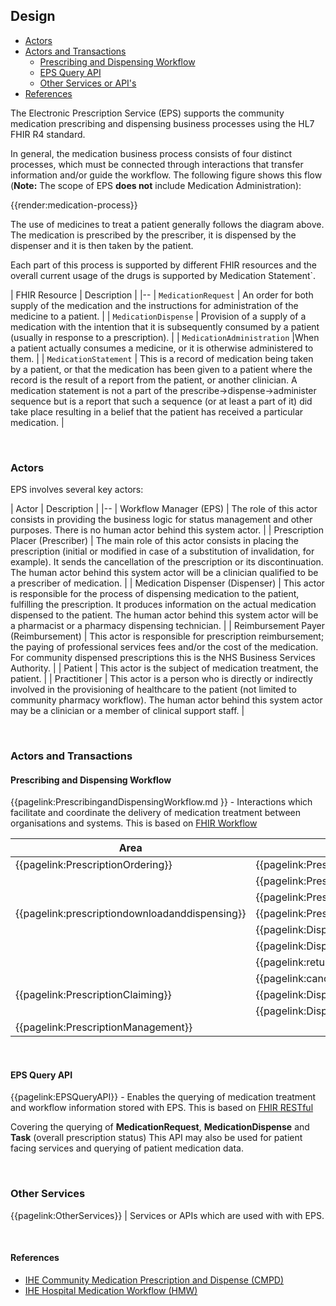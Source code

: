 ## Design

- <a href="#actors">Actors</a>
- <a href="#actorsandtransactions">Actors and Transactions</a>
  - <a href="#workflow">Prescribing and Dispensing Workflow</a>
  - <a href="#epsqueryapi">EPS Query API</a>
  - <a href="#otherservices">Other Services or API's</a>
- <a href="#references">References</a>

The Electronic Prescription Service (EPS) supports the community medication prescribing and dispensing business processes using the HL7 FHIR R4 standard.

In general, the medication business process consists of four distinct processes, which must be connected through interactions that transfer information and/or guide the workflow. The following figure shows this flow (**Note:** The scope of EPS **does not** include Medication Administration):

{{render:medication-process}}

The use of medicines to treat a patient generally follows the diagram above. The medication is prescribed by the prescriber, it is dispensed by the dispenser and it is then taken by the patient.

Each part of this process is supported by different FHIR resources and the overall current usage of the drugs is supported by Medication Statement`.

| FHIR Resource | Description |
|--
| `MedicationRequest` | An order for both supply of the medication and the instructions for administration of the medicine to a patient. |
| `MedicationDispense` | Provision of a supply of a medication with the intention that it is subsequently consumed by a patient (usually in response to a prescription). |
| `MedicationAdministration` |When a patient actually consumes a medicine, or it is otherwise administered to them. |
| `MedicationStatement` | This is a record of medication being taken by a patient, or that the medication has been given to a patient where the record is the result of a report from the patient, or another clinician. A medication statement is not a part of the prescribe->dispense->administer sequence but is a report that such a sequence (or at least a part of it) did take place resulting in a belief that the patient has received a particular medication. |


<br>

<a name="actors"></a>
### Actors

EPS involves several key actors:

| Actor | Description |
|--
| Workflow Manager (EPS) | The role of this actor consists in providing the business logic for status management and other purposes. There is no human actor behind this system actor. |
| Prescription Placer (Prescriber) | The main role of this actor consists in placing the prescription (initial or modified in case of a substitution of invalidation, for example). It sends the cancellation of the prescription or its discontinuation. The human actor behind this system actor will be a clinician qualified to be a prescriber of medication. |
| Medication Dispenser (Dispenser) | This actor is responsible for the process of dispensing medication to the patient, fulfilling the prescription. It produces information on the actual medication dispensed to the patient. The human actor behind this system actor will be a pharmacist or a pharmacy dispensing technician. |
| Reimbursement Payer (Reimbursement) | This actor is responsible for prescription reimbursement; the paying of professional services fees and/or the cost of the medication. For community dispensed prescriptions this is the NHS Business Services Authority. |
| Patient | This actor is the subject of medication treatment, the patient. | 
| Practitioner | This actor is a person who is directly or indirectly involved in the provisioning of healthcare to the patient (not limited to community pharmacy workflow). The human actor behind this system actor may be a clinician or a member of clinical support staff. | 

<br>

<a name="actorsandtransactions"></a>
### Actors and Transactions

<a name="workflow"></a>
#### Prescribing and Dispensing Workflow

{{pagelink:PrescribingandDispensingWorkflow.md }} - Interactions which facilitate and coordinate the delivery of medication treatment between organisations and systems. This is based on [FHIR Workflow](https://www.hl7.org/fhir/workflow.html) 

<table class="regular" style="width:100%">
 <thead>
   <tr>
     <th data-no-sort >Area</th>
     <th data-no-sort >Transaction</th>
     <th data-no-sort >EPS</th>
     <th data-no-sort >Prescriber</th>
     <th data-no-sort >Dispenser</th>
     <th data-no-sort >Reimbursement</th>
   </tr>
 </thead>
 <tbody>
   <tr>
    <td>
{{pagelink:PrescriptionOrdering}} 
    </td>
    <td>
   {{pagelink:PrescriptionSigning.md}}
    </td>
    <td>
&#10004;
    </td>
     <td>
&#10004;
    </td>
    <td>
    </td>
    <td>
    </td>
   </tr>
    <tr>
    <td>
    </td>
    <td>
   {{pagelink:PrescriptionOrder.md}}
    </td>
    <td>
&#10004;
    </td>    
     <td>
&#10004;
    </td>
    <td>
    </td>
    <td>
    </td>
   </tr>
     <tr>
    <td>
    </td>
    <td>
   {{pagelink:PrescriptionOrderCancel.md}}
    </td>
    <td>
&#10004;
    </td>
     <td>
&#10004;
    </td>
    <td>
    </td>
    <td>
    </td>
   </tr>
     <tr>
    <td>
{{pagelink:prescriptiondownloadanddispensing}}
    </td>
    <td>
   {{pagelink:PrescriptionRelease.md}}
    </td>
    <td>
&#10004;
    </td>
     <td>
   </td>
    <td>
&#10004;
    </td>
    <td>
    </td>
   </tr>
    <tr>
    <td>
    </td>
    <td>
   {{pagelink:DispenseNotification.md}}
    </td>
    <td>
&#10004;
    </td>
     <td>
    </td>
    <td>
&#10004;
    </td>
    <td>
    </td>
   </tr>
    <tr>
    <td>
    </td>
    <td>
   {{pagelink:DispenseNotificationUpdate.md}}
    </td>
    <td>
&#10004;
    </td>
     <td>
    </td>
    <td>
&#10004;
    </td>
    <td>
    </td>
   </tr>
     <tr>
    <td>
    </td>
    <td>
   {{pagelink:returningprescriptionstoEPS.md}}
    </td>
    <td>
&#10004;
    </td>
     <td>
    </td>
    <td>
    &#10004;
    </td>
    <td>
    </td>
   </tr>
    <tr>
    <td>
    </td>
    <td>
   {{pagelink:canceladispensenotification.md}}
    </td>
    <td>
&#10004;
    </td>
     <td>
    </td>
    <td>
&#10004;
    </td>
    <td>
    </td>
   </tr>
     <tr>
    <td>
{{pagelink:PrescriptionClaiming}} 
    </td>
    <td>
   {{pagelink:DispenseClaim.md}}
    </td>
    <td>
&#10004;
    </td>
     <td>
    </td>
    <td>
&#10004;
    </td>
    <td>
&#10004;
    </td>
   </tr>
    <tr>
    <td>
    </td>
    <td>
   {{pagelink:DispenseClaimUpdate.md}}
    </td>
    <td>
&#10004;
    </td>
     <td>
    </td>
    <td>
&#10004;
    </td>
    <td>
&#10004;
    </td>
   </tr>
    <tr>
    <td>
{{pagelink:PrescriptionManagement}} 
    </td>
    <td>
    </td>
    <td>
&#10004;
    </td>
     <td>
&#10004;
    </td>
    <td>
    &#10004;
    </td>
    <td>
    </td>
   </tr>
  </tbody>
</table>

<br>

<a name="epsequeryqpi"></a>
#### EPS Query API

{{pagelink:EPSQueryAPI}} - Enables the querying of medication treatment and workflow information stored with EPS. This is based on [FHIR RESTful](https://www.hl7.org/fhir/http.html)

Covering the querying of **MedicationRequest**, **MedicationDispense** and **Task** (overall prescription status)
This API may also be used for patient facing services and querying of patient medication data. 

<br>

<a name="otherservices"></a>
### Other Services

{{pagelink:OtherServices}} | Services or APIs which are used with with EPS.


<br>

<a name="references"></a>
#### References

- [IHE Community Medication Prescription and Dispense (CMPD)](https://www.ihe.net/uploadedFiles/Documents/Pharmacy/IHE_Pharmacy_Suppl_CMPD.pdf)
- [IHE Hospital Medication Workflow (HMW)](https://www.ihe.net/uploadedFiles/Documents/Pharmacy/IHE_Pharmacy_Suppl_HMW.pdf)